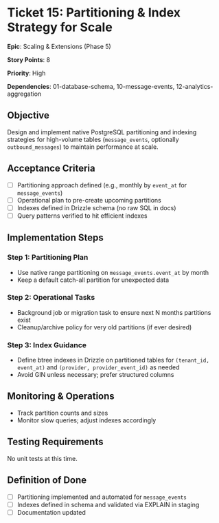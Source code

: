 # Ticket 15: Partitioning & Index Strategy for Scale

**Epic**: Scaling & Extensions (Phase 5)

**Story Points**: 8

**Priority**: High

**Dependencies**: 01-database-schema, 10-message-events, 12-analytics-aggregation

## Objective

Design and implement native PostgreSQL partitioning and indexing strategies for high-volume tables (`message_events`, optionally `outbound_messages`) to maintain performance at scale.

## Acceptance Criteria

- [ ] Partitioning approach defined (e.g., monthly by `event_at` for `message_events`)
- [ ] Operational plan to pre-create upcoming partitions
- [ ] Indexes defined in Drizzle schema (no raw SQL in docs)
- [ ] Query patterns verified to hit efficient indexes

## Implementation Steps

### Step 1: Partitioning Plan

- Use native range partitioning on `message_events.event_at` by month
- Keep a default catch-all partition for unexpected data

### Step 2: Operational Tasks

- Background job or migration task to ensure next N months partitions exist
- Cleanup/archive policy for very old partitions (if ever desired)

### Step 3: Index Guidance

- Define btree indexes in Drizzle on partitioned tables for `(tenant_id, event_at)` and `(provider, provider_event_id)` as needed
- Avoid GIN unless necessary; prefer structured columns

## Monitoring & Operations

- Track partition counts and sizes
- Monitor slow queries; adjust indexes accordingly

## Testing Requirements

No unit tests at this time.

## Definition of Done

- [ ] Partitioning implemented and automated for `message_events`
- [ ] Indexes defined in schema and validated via EXPLAIN in staging
- [ ] Documentation updated
